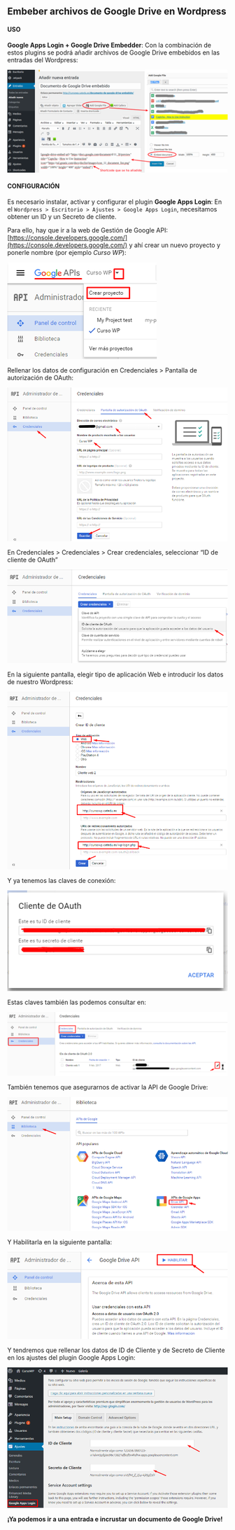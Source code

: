 ## Embeber archivos de Google Drive en Wordpress

#### USO

**Google Apps Login + Google Drive Embedder**: Con la combinación de estos plugins se podrá añadir archivos de Google Drive embebidos en las entradas del Wordpress:

![](/assets/g_embedder_uso.png)

#### CONFIGURACIÓN

Es necesario instalar, activar y configurar el plugin **Google Apps Login**: En el `Wordpress > Escritorio > Ajustes > Google Apps Login`, necesitamos obtener un ID y un Secreto de cliente.

Para ello, hay que ir a la web de Gestión de Google API:  [https://console.developers.google.com/](https://console.developers.google.com/) y ahí crear un nuevo proyecto y ponerle nombre \(por ejemplo _Curso WP_\):

![](/assets/google-api-proyecto.png)

Rellenar los datos de configuración en Credenciales &gt; Pantalla de autorización de OAuth:

![](/assets/g_embedder_paso7.png)

En Credenciales &gt; Credenciales &gt; Crear credenciales, seleccionar “ID de cliente de OAuth”

![](/assets/g_embedder_paso8.png)

En la siguiente pantalla, elegir tipo de aplicación Web e introducir los datos de nuestro Wordpress:

![](/assets/g_embedder_paso9.png)

Y ya tenemos las claves de conexión:

![](/assets/g_embedder_paso10.png)

Estas claves también las podemos consultar en:

![](/assets/g_embedder_paso11.png)

También tenemos que asegurarnos de activar la API de Google Drive:

![](/assets/g_embedder_paso12.png)

Y Habilitarla en la siguiente pantalla:

![](/assets/g_embedder_paso13.png)

Y tendremos que rellenar los datos de ID de Cliente y de Secreto de Cliente en los ajustes del plugin Google Apps Login:

![](/assets/g_embedder_paso14.png)

**¡Ya podemos ir a una entrada e incrustar un documento de Google Drive!**

